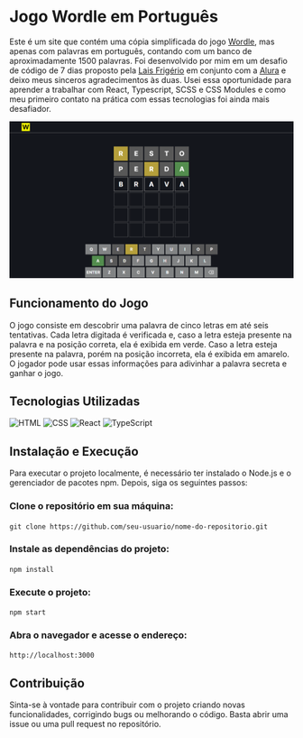 # Jogo Wordle em Português
Este é um site que contém uma cópia simplificada do jogo [Wordle](https://www.nytimes.com/games/wordle/index.html/), mas apenas com palavras em português, contando com um banco de aproximadamente 1500 palavras. Foi desenvolvido por mim em um desafio de código de 7 dias proposto pela [Lais Frigério](https://github.com/laisfrigerio) em conjunto com a [Alura](https://www.alura.com.br) e deixo meus sinceros agradecimentos às duas. Usei essa oportunidade para aprender a trabalhar com React, Typescript, SCSS e CSS Modules e como meu primeiro contato na prática com essas tecnologias foi ainda mais desafiador.

<img src="https://github.com/edmundo-xicara/desafio-wordle/blob/main/src/assets/img/preview-jogo.png">

## Funcionamento do Jogo
O jogo consiste em descobrir uma palavra de cinco letras em até seis tentativas. Cada letra digitada é verificada e, caso a letra esteja presente na palavra e na posição correta, ela é exibida em verde. Caso a letra esteja presente na palavra, porém na posição incorreta, ela é exibida em amarelo. O jogador pode usar essas informações para adivinhar a palavra secreta e ganhar o jogo.

## Tecnologias Utilizadas
<div>
  <img src="https://img.shields.io/badge/html5-%23E34F26.svg?style=for-the-badge&logo=html5&logoColor=white" alt="HTML">
  <img src="https://img.shields.io/badge/css3-%231572B6.svg?style=for-the-badge&logo=css3&logoColor=white" alt="CSS">
  <img src="https://img.shields.io/badge/react-%2320232a.svg?style=for-the-badge&logo=react&logoColor=%2361DAFB" alt="React">
  <img src="https://img.shields.io/badge/typescript-%23007ACC.svg?style=for-the-badge&logo=typescript&logoColor=white" alt="TypeScript">
</div>

## Instalação e Execução
Para executar o projeto localmente, é necessário ter instalado o Node.js e o gerenciador de pacotes npm. Depois, siga os seguintes passos:

### Clone o repositório em sua máquina:
`git clone https://github.com/seu-usuario/nome-do-repositorio.git`

### Instale as dependências do projeto:
`npm install`

### Execute o projeto:
`npm start`

### Abra o navegador e acesse o endereço:
`http://localhost:3000`

## Contribuição
Sinta-se à vontade para contribuir com o projeto criando novas funcionalidades, corrigindo bugs ou melhorando o código. Basta abrir uma issue ou uma pull request no repositório.
